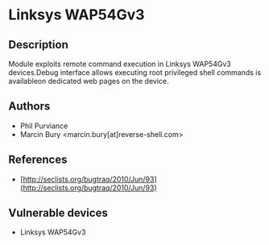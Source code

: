 # Linksys WAP54Gv3

## Description
Module exploits remote command execution in Linksys WAP54Gv3 devices.Debug interface allows executing root privileged shell commands is availableon dedicated web pages on the device.

## Authors
* Phil Purviance
* Marcin Bury <marcin.bury[at]reverse-shell.com>

## References
* [http://seclists.org/bugtraq/2010/Jun/93](http://seclists.org/bugtraq/2010/Jun/93)

## Vulnerable devices
* Linksys WAP54Gv3
